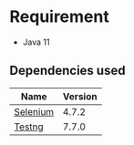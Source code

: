 
# Requirement
- Java 11

## Dependencies used
| Name       | Version |
|------------|---------|
| [Selenium] | 4.7.2   |
| [Testng]   | 7.7.0   |

[Selenium]: https://mvnrepository.com/artifact/org.seleniumhq.selenium/selenium-java/4.4.0
[Testng]: https://mvnrepository.com/artifact/org.testng/testng
